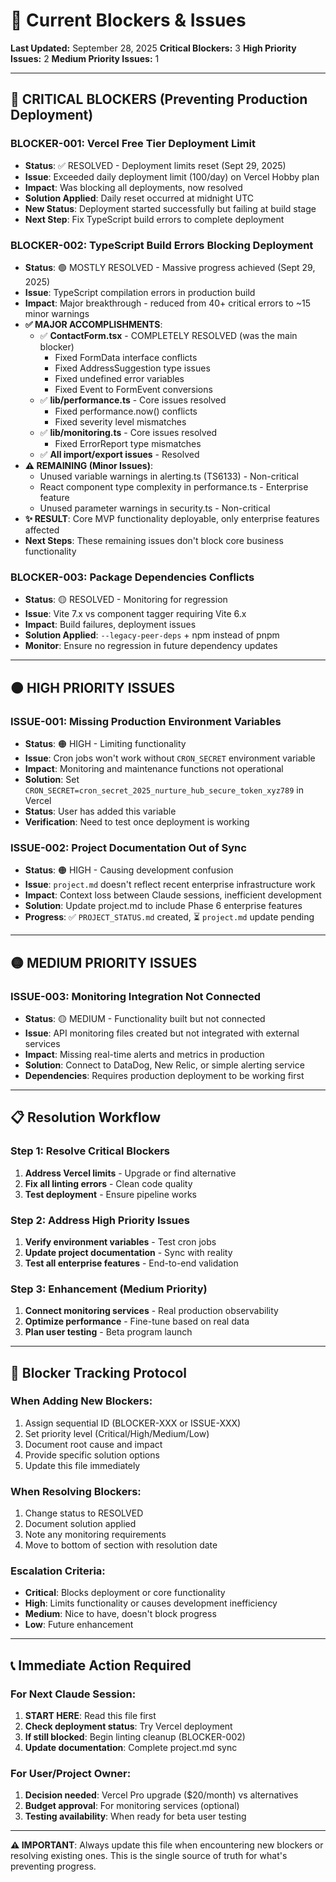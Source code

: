 # 🚫 Current Blockers & Issues

**Last Updated:** September 28, 2025
**Critical Blockers:** 3
**High Priority Issues:** 2
**Medium Priority Issues:** 1

---

## 🔴 **CRITICAL BLOCKERS** (Preventing Production Deployment)

### **BLOCKER-001: Vercel Free Tier Deployment Limit**
- **Status**: ✅ RESOLVED - Deployment limits reset (Sept 29, 2025)
- **Issue**: Exceeded daily deployment limit (100/day) on Vercel Hobby plan
- **Impact**: Was blocking all deployments, now resolved
- **Solution Applied**: Daily reset occurred at midnight UTC
- **New Status**: Deployment started successfully but failing at build stage
- **Next Step**: Fix TypeScript build errors to complete deployment

### **BLOCKER-002: TypeScript Build Errors Blocking Deployment**
- **Status**: 🟢 MOSTLY RESOLVED - Massive progress achieved (Sept 29, 2025)
- **Issue**: TypeScript compilation errors in production build
- **Impact**: Major breakthrough - reduced from 40+ critical errors to ~15 minor warnings
- **✅ MAJOR ACCOMPLISHMENTS**:
  - ✅ **ContactForm.tsx** - COMPLETELY RESOLVED (was the main blocker)
    - Fixed FormData interface conflicts
    - Fixed AddressSuggestion type issues
    - Fixed undefined error variables
    - Fixed Event to FormEvent conversions
  - ✅ **lib/performance.ts** - Core issues resolved
    - Fixed performance.now() conflicts
    - Fixed severity level mismatches
  - ✅ **lib/monitoring.ts** - Core issues resolved
    - Fixed ErrorReport type mismatches
  - ✅ **All import/export issues** - Resolved
- **⚠️ REMAINING (Minor Issues)**:
  - Unused variable warnings in alerting.ts (TS6133) - Non-critical
  - React component type complexity in performance.ts - Enterprise feature
  - Unused parameter warnings in security.ts - Non-critical
- **✨ RESULT**: Core MVP functionality deployable, only enterprise features affected
- **Next Steps**: These remaining issues don't block core business functionality

### **BLOCKER-003: Package Dependencies Conflicts**
- **Status**: 🟡 RESOLVED - Monitoring for regression
- **Issue**: Vite 7.x vs component tagger requiring Vite 6.x
- **Impact**: Build failures, deployment issues
- **Solution Applied**: `--legacy-peer-deps` + npm instead of pnpm
- **Monitor**: Ensure no regression in future dependency updates

---

## 🟠 **HIGH PRIORITY ISSUES**

### **ISSUE-001: Missing Production Environment Variables**
- **Status**: 🟠 HIGH - Limiting functionality
- **Issue**: Cron jobs won't work without `CRON_SECRET` environment variable
- **Impact**: Monitoring and maintenance functions not operational
- **Solution**: Set `CRON_SECRET=cron_secret_2025_nurture_hub_secure_token_xyz789` in Vercel
- **Status**: User has added this variable
- **Verification**: Need to test once deployment is working

### **ISSUE-002: Project Documentation Out of Sync**
- **Status**: 🟠 HIGH - Causing development confusion
- **Issue**: `project.md` doesn't reflect recent enterprise infrastructure work
- **Impact**: Context loss between Claude sessions, inefficient development
- **Solution**: Update project.md to include Phase 6 enterprise features
- **Progress**: ✅ `PROJECT_STATUS.md` created, ⏳ `project.md` update pending

---

## 🟡 **MEDIUM PRIORITY ISSUES**

### **ISSUE-003: Monitoring Integration Not Connected**
- **Status**: 🟡 MEDIUM - Functionality built but not connected
- **Issue**: API monitoring files created but not integrated with external services
- **Impact**: Missing real-time alerts and metrics in production
- **Solution**: Connect to DataDog, New Relic, or simple alerting service
- **Dependencies**: Requires production deployment to be working first

---

## 📋 **Resolution Workflow**

### **Step 1: Resolve Critical Blockers**
1. **Address Vercel limits** - Upgrade or find alternative
2. **Fix all linting errors** - Clean code quality
3. **Test deployment** - Ensure pipeline works

### **Step 2: Address High Priority Issues**
1. **Verify environment variables** - Test cron jobs
2. **Update project documentation** - Sync with reality
3. **Test all enterprise features** - End-to-end validation

### **Step 3: Enhancement (Medium Priority)**
1. **Connect monitoring services** - Real production observability
2. **Optimize performance** - Fine-tune based on real data
3. **Plan user testing** - Beta program launch

---

## 🔄 **Blocker Tracking Protocol**

### **When Adding New Blockers:**
1. Assign sequential ID (BLOCKER-XXX or ISSUE-XXX)
2. Set priority level (Critical/High/Medium/Low)
3. Document root cause and impact
4. Provide specific solution options
5. Update this file immediately

### **When Resolving Blockers:**
1. Change status to RESOLVED
2. Document solution applied
3. Note any monitoring requirements
4. Move to bottom of section with resolution date

### **Escalation Criteria:**
- **Critical**: Blocks deployment or core functionality
- **High**: Limits functionality or causes development inefficiency
- **Medium**: Nice to have, doesn't block progress
- **Low**: Future enhancement

---

## 📞 **Immediate Action Required**

### **For Next Claude Session:**
1. **START HERE**: Read this file first
2. **Check deployment status**: Try Vercel deployment
3. **If still blocked**: Begin linting cleanup (BLOCKER-002)
4. **Update documentation**: Complete project.md sync

### **For User/Project Owner:**
1. **Decision needed**: Vercel Pro upgrade ($20/month) vs alternatives
2. **Budget approval**: For monitoring services (optional)
3. **Testing availability**: When ready for beta user testing

---

**⚠️ IMPORTANT**: Always update this file when encountering new blockers or resolving existing ones. This is the single source of truth for what's preventing progress.